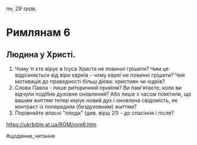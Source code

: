 
_пн, 29 трав._

# Римлянам 6

## Людина у Христі.
1. Чому ті хто вірує в Ісуса Христа не повинні грішити? Чим це відрізняється від віри євреїв - чому євреї не повинні грішити? Чия мотивація до праведності більш дієва: християн чи юдеїв?
2. Слова Павла - лише риторичний прийом? Ви пам'ятаєте, коли ви відчули подібне духовне оновлення? Або лише з часом помітили, що вашим життям тепер керує новий дух і оновлена свідомість, як контраст із попереднім (бездуховним) життям?
3. Порівняйте власні "плоди" (див. вірш 21) - до спасіння і після?

https://ukrbible.at.ua/ROM/rom6.htm 

#щоденне_читання
